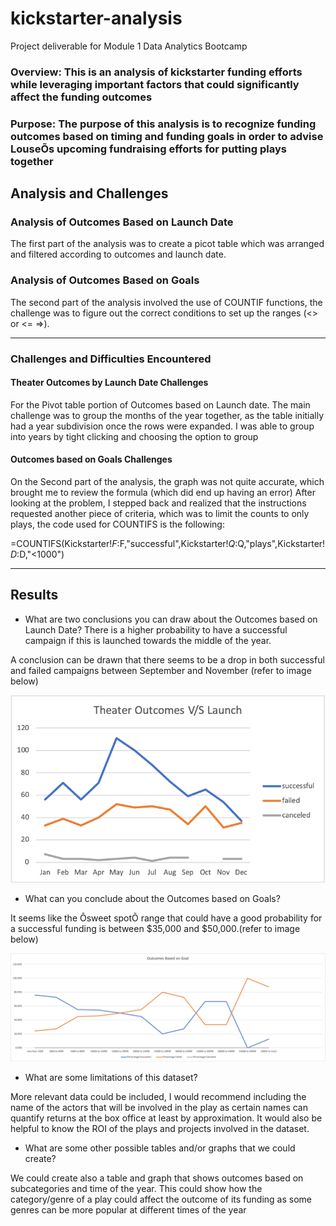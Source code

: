 # kickstarter-analysis
Project deliverable for Module 1 Data Analytics Bootcamp

### Overview: This is an analysis of kickstarter funding efforts while leveraging important factors that could significantly affect the funding outcomes

### Purpose: The purpose of this analysis is to recognize funding outcomes based on timing and funding goals in order to advise LouseÕs upcoming fundraising efforts for putting plays together

## Analysis and Challenges

### Analysis of Outcomes Based on Launch Date

The first part of the analysis was to create a picot table which was arranged and filtered according to outcomes and launch date. 

### Analysis of Outcomes Based on Goals

The second part of the analysis involved the use of COUNTIF functions, the challenge was to figure out the correct conditions to set up the ranges (<> or <= =>). 

----

### Challenges and Difficulties Encountered

#### Theater Outcomes by Launch Date Challenges

For the Pivot table portion of Outcomes based on Launch date. The main challenge was to group the months of the year together, as the table initially had a year subdivision once the rows were expanded. I was able to group into years by tight clicking and choosing the option to group

#### Outcomes based on Goals Challenges

On the Second part of the analysis, the graph was not quite accurate, which brought me to review the formula (which did end up having an error) After looking at the problem, I stepped back and realized that the instructions requested another piece of criteria, which was to limit the counts to only plays, the code used for COUNTIFS is the following: 

=COUNTIFS(Kickstarter!$F:$F,"successful",Kickstarter!$Q:$Q,"plays",Kickstarter!$D:$D,"<1000")

----

## Results

- What are two conclusions you can draw about the Outcomes based on Launch Date? There is a higher probability to have a successful campaign if this is launched towards the middle of the year. 

A conclusion can be drawn that there seems to be a drop in both successful and failed campaigns between September and November (refer to image below)

![Screenshot](Theater_Outcomes_vs_Launch.PNG)

- What can you conclude about the Outcomes based on Goals?

It seems like the Ôsweet spotÕ range that could have a good probability for a successful funding is between $35,000 and $50,000.(refer to image below)

![Screenshot](Outcomes_vs_Goals.PNG)

- What are some limitations of this dataset?

More relevant data could be included, I would recommend including the name of the actors that will be involved in the play as certain names can quantify returns at the box office at least by approximation. It would also be helpful to know the ROI of the plays and projects involved in the dataset.

- What are some other possible tables and/or graphs that we could create?

We could create also a table and graph that shows outcomes based on subcategories and time of the year. This could show how the category/genre of a play could affect the outcome of its funding as some genres can be more popular at different times of the year
